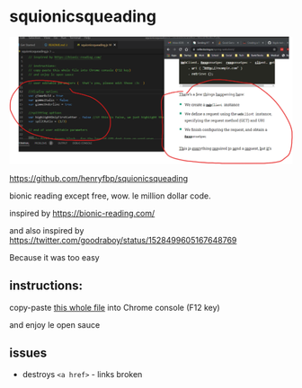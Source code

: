 # squionicsqueading

![Screenshot](img.png)

https://github.com/henryfbp/squionicsqueading

bionic reading except free, wow. le million dollar code.

inspired by https://bionic-reading.com/

and also inspired by https://twitter.com/goodraboy/status/1528499605167648769

Because it was too easy

## instructions:

copy-paste [this whole file](./squionicsqueading.js) into Chrome console (F12 key)

and enjoy le open sauce 

## issues

- destroys `<a href>` - links broken

